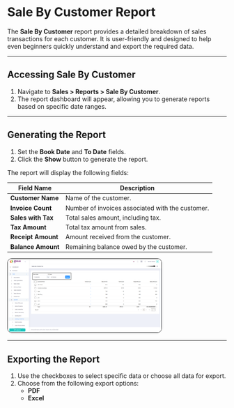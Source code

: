 # Sale By Customer Report

The **Sale By Customer** report provides a detailed breakdown of sales transactions for each customer. It is user-friendly and designed to help even beginners quickly understand and export the required data.

---

## **Accessing Sale By Customer**
1. Navigate to **Sales > Reports > Sale By Customer**.
2. The report dashboard will appear, allowing you to generate reports based on specific date ranges.

---

## **Generating the Report**
1. Set the **Book Date** and **To Date** fields.
2. Click the **Show** button to generate the report.

The report will display the following fields:

| **Field Name**       | **Description**                             |
|-----------------------|---------------------------------------------|
| **Customer Name**    | Name of the customer.                      |
| **Invoice Count**    | Number of invoices associated with the customer. |
| **Sales with Tax**   | Total sales amount, including tax.          |
| **Tax Amount**       | Total tax amount from sales.               |
| **Receipt Amount**   | Amount received from the customer.         |
| **Balance Amount**   | Remaining balance owed by the customer.    |

<img src="../../images/Sale By Customer.png" alt="Sale By Customer" style="border-radius: 10px; width: 70%; height: 70%; border: 0.5px solid #333;">

---

## **Exporting the Report**
1. Use the checkboxes to select specific data or choose all data for export.
2. Choose from the following export options:
   - **PDF**
   - **Excel**